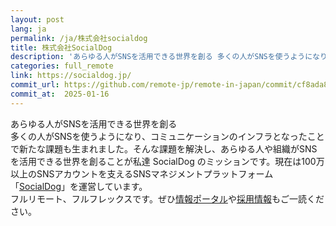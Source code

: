```yaml
---
layout: post
lang: ja
permalink: /ja/株式会社socialdog
title: 株式会社SocialDog
description: 'あらゆる人がSNSを活用できる世界を創る 多くの人がSNSを使うようになり、コミュニケーションのインフラとなったことで新たな課題も生まれました。そんな課題を解決し、あらゆる人や組織がSNSを活用できる世界を創ることが私達 SocialDog のミッションです。現在は100万以上のSNSアカウントを支えるSNSマネジメントプラットフォーム「SocialDog」を運営しています。 フルリモート、フルフレックスです。ぜひ情報ポータルや採用情報もご一読ください。'
categories: full_remote
link: https://socialdog.jp/
commit_url: https://github.com/remote-jp/remote-in-japan/commit/cf8ada8eae0f29603e476cd235d4527e9ea268e4
commit_at:  2025-01-16
---
```


<p>あらゆる人がSNSを活用できる世界を創る<br />多くの人がSNSを使うようになり、コミュニケーションのインフラとなったことで新たな課題も生まれました。そんな課題を解決し、あらゆる人や組織がSNSを活用できる世界を創ることが私達 SocialDog のミッションです。現在は100万以上のSNSアカウントを支えるSNSマネジメントプラットフォーム「<a href="https://social-dog.net/ja">SocialDog</a>」を運営しています。<br />フルリモート、フルフレックスです。ぜひ<a href="https://portal.socialdog.jp/">情報ポータル</a>や<a href="https://portal.socialdog.jp/recruit">採用情報</a>もご一読ください。</p>
